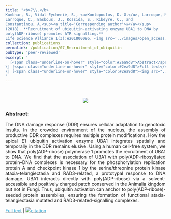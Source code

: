```yaml
---
title: "<b>7\\.</b> 
Kumbhar, R., Vidal-Eychenié, S., <u>Kontopoulos, D.-G.</u>, Larroque, M., 
Larroque, C., Basbous, J., Kossida, S., Ribeyre, C., and 
Constantinou, A.<sup><a title='Corresponding author'>✉</a></sup>
(2018). **Recruitment of ubiquitin-activating enzyme UBA1 to DNA by 
poly(ADP-ribose) promotes ATR signalling.** 
Life Science Alliance 1(3):e201800096. <img src='../images/open_access.png'>"
collection: publications
permalink: /publication/07_Recruitment_of_ubiquitin
pubtype: 'peer-reviewed'
excerpt: '
  [<span class="underline-on-hover" style="color:#2ea9d8">Abstract</span>](../publication/07_Recruitment_of_ubiquitin)
\| [<span class="underline-on-hover" style="color:#2ea9d8">Full text</span>](https://www.life-science-alliance.org/content/1/3/e201800096)
\| [<span class="underline-on-hover" style="color:#2ea9d8"><img src="../images/bibtex.svg">citation</span>](../bibtex/7_Recruitment_of_ubiquitin.bib)
'
---
```


<br><center><img src="../images/publications/UBA1_paper.jpg"></center>

### Abstract:

<p style='text-align: justify;'>
The DNA damage response (DDR) ensures cellular adaptation to genotoxic 
insults. In the crowded environment of the nucleus, the assembly of 
productive DDR complexes requires multiple protein modifications. How 
the apical E1 ubiquitin activation enzyme UBA1 integrates spatially and 
temporally in the DDR remains elusive. Using a human cell-free system, 
we show that poly(ADP-ribose) polymerase 1 promotes the recruitment of 
UBA1 to DNA. We find that the association of UBA1 with 
poly(ADP-ribosyl)ated protein–DNA complexes is necessary for the 
phosphorylation replication protein A and checkpoint kinase 1 by the 
serine/threonine protein kinase ataxia-telangiectasia and RAD3-related, 
a prototypal response to DNA damage. UBA1 interacts directly with 
poly(ADP-ribose) via a solvent-accessible and positively charged patch 
conserved in the Animalia kingdom but not in Fungi. Thus, ubiquitin 
activation can anchor to poly(ADP-ribose)-seeded protein assemblies, 
ensuring the formation of functional ataxia-telangiectasia mutated and 
RAD3-related-signalling complexes.
</p>

[<span class="underline-on-hover" style="color:#2ea9d8">Full text</span>](https://www.life-science-alliance.org/content/1/3/e201800096)
\| [<span class="underline-on-hover" style="color:#2ea9d8"><img src="../images/bibtex.svg">citation</span>](../bibtex/7_Recruitment_of_ubiquitin.bib)
